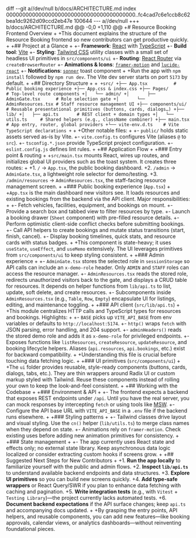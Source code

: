 diff --git a//dev/null b/docs/ARCHITECTURE.md
index 0000000000000000000000000000000000000000..fc4cad7c6e1ccb8c62bea1dc9262d09ccd2eb47e 100644
--- a//dev/null
+++ b/docs/ARCHITECTURE.md
@@ -0,0 +1,110 @@
+# Resource Booking Frontend Overview
+
+This document explains the structure of the Resource Booking frontend so new contributors can get productive quickly.
+
+## Project at a Glance
+
+- **Framework**: [React](https://react.dev/) with [TypeScript](https://www.typescriptlang.org/)
+- **Build tool**: [Vite](https://vitejs.dev/)
+- **Styling**: [Tailwind CSS](https://tailwindcss.com/) utility classes with a small set of headless UI primitives in `src/components/ui`
+- **Routing**: [React Router](https://reactrouter.com/) via `createBrowserRouter`
+- **Animations & Icons**: [`framer-motion`](https://www.framer.com/motion/) and [`lucide-react`](https://lucide.dev/)
+- **Notifications**: [`sonner`](https://sonner.emilkowal.ski/) toast component
+
+Run the app with `npm install` followed by `npm run dev`. The Vite dev server starts on port `5173` by default.
+
+## Directory Structure
+
+```
+src/
+├── App.tsx          # Public booking experience
+├── App.css & index.css
+├── Pages/           # Top-level route components
+│   └── admin/
+│       ├── AdminGate.tsx      # Role selection gate
+│       └── AdminResources.tsx # Staff resource management UI
+├── components/ui/   # Reusable presentational primitives (buttons, cards, dialogs…)
+├── lib/
+│   ├── api.ts       # REST client + domain types
+│   └── utils.ts     # Shared helpers (e.g., className combiner)
+├── main.tsx         # App entry, router, global providers
+└── vite-env.d.ts    # Vite TypeScript declarations
+```
+
+Other notable files:
+
+- `public/` holds static assets served as-is by Vite.
+- `vite.config.ts` configures Vite (aliases `@` to `src`).
+- `tsconfig.*.json` provide TypeScript project configuration.
+- `eslint.config.js` defines lint rules.
+
+## Application Flow
+
+### Entry point & routing
+
+`src/main.tsx` mounts React, wires up routes, and initializes global UI providers such as the toast system. It creates three routes:
+
+1. `/` → `App.tsx`, the public booking dashboard.
+2. `/admin` → `AdminGate.tsx`, a lightweight role selector for demo/testing.
+3. `/admin/resources` → `AdminResources.tsx`, the staff-facing resource management screen.
+
+### Public booking experience (`App.tsx`)
+
+`App.tsx` is the main dashboard new visitors see. It loads resources and existing bookings from the backend via the API client. Major responsibilities:
+
+- Fetch vehicles, facilities, equipment, and bookings on mount.
+- Provide a search box and tabbed view to filter resources by type.
+- Launch a booking drawer (`Sheet` component) with pre-filled resource details.
+- Perform optimistic client-side conflict checks before submitting bookings.
+- Call API helpers to create bookings and mutate status transitions (start, finish, cancel).
+- Display booking timelines, quick stats, and resource cards with status badges.
+
+This component is state-heavy; it uses `useState`, `useEffect`, and `useMemo` extensively. The UI leverages primitives from `src/components/ui` to keep styling consistent.
+
+### Admin experience
+
+- `AdminGate.tsx` stores the selected role in `sessionStorage` so API calls can include an `x-demo-role` header. Only `ADMIN` and `STAFF` roles can access the resource manager.
+- `AdminResources.tsx` reads the stored role, redirects unauthorized visitors back to the gate, and displays a CRUD table for resources. It depends on helper functions from `lib/api.ts` to list, update, soft delete, and create resources.
+- Subcomponents inside `AdminResources.tsx` (e.g., `Table`, `Row`, `Empty`) encapsulate UI for listings, editing, and maintenance toggling.
+
+### API client (`src/lib/api.ts`)
+
+This module centralizes HTTP calls and TypeScript types for resources and bookings. Highlights:
+
+- `BASE` picks up `VITE_API_BASE` from env variables or defaults to `http://localhost:5174`.
+- `http()` wraps `fetch` with JSON parsing, error handling, and 204 support.
+- `adminHeaders()` reads the stored demo role and adds it as `x-demo-role` for privileged endpoints.
+- Exposes functions like `listResources`, `createResource`, `updateResource`, and booking lifecycle helpers. Aliases (`api.resources`, `api.bookings`, etc.) exist for backward compatibility.
+
+Understanding this file is crucial before touching data fetching logic.
+
+### UI primitives (`src/components/ui`)
+
+The `ui` folder provides reusable, style-ready components (buttons, cards, dialogs, tabs, etc.). They are thin wrappers around Radix UI or custom markup styled with Tailwind. Reuse these components instead of rolling your own to keep the look-and-feel consistent.
+
+## Working with the Codebase
+
+### Environment & API
+
+- The frontend expects a backend that exposes REST endpoints under `/api`. Until you have the real server, you can mock responses by intercepting `fetch` or using tools like [MSW](https://mswjs.io/).
+- Configure the API base URL with `VITE_API_BASE` in a `.env` file if the backend runs elsewhere.
+
+### Styling patterns
+
+- Tailwind classes drive layout and visual styling. Use the `cn()` helper (`lib/utils.ts`) to merge class names when they depend on state.
+- Animations rely on `framer-motion`. Check existing uses before adding new animation primitives for consistency.
+
+### State management
+
+- The app currently uses React state and effects only; no external state library. Keep asynchronous data logic localized or consider extracting custom hooks if screens grow.
+
+## Suggested Next Steps for New Contributors
+
+1. **Run the app locally** to familiarize yourself with the public and admin flows.
+2. **Inspect `lib/api.ts`** to understand available backend endpoints and data structures.
+3. **Explore UI primitives** so you can build new screens quickly.
+4. **Add type-safe wrappers** or React Query/SWR if you plan to enhance data fetching with caching and pagination.
+5. **Write integration tests** (e.g., with `Vitest` + `Testing Library`)—the project currently lacks automated tests.
+6. **Document backend expectations** if the API surface changes; keep `api.ts` and accompanying docs updated.
+
+By grasping the entry points, API helpers, and reusable components, you can add new features—like booking approvals, calendar views, or analytics dashboards—without reinventing foundational pieces.
